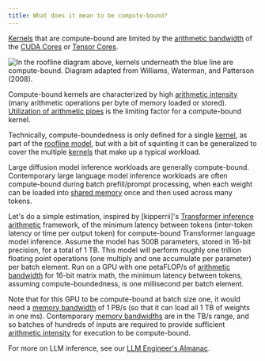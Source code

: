 ```yaml
---
title: What does it mean to be compute-bound?
---
```


[Kernels](/gpu-glossary/device-software/kernel) that are compute-bound are limited by the [arithmetic bandwidth](/gpu-glossary/perf/arithmetic-bandwidth) of the [CUDA Cores](/gpu-glossary/device-hardware/cuda-core) or [Tensor Cores](/gpu-glossary/device-hardware/tensor-core).

![In the [roofline diagram](/gpu-glossary/perf/roofline-model) above, [kernels](/gpu-glossary/device-software/kernel) underneath the blue line are compute-bound. Diagram adapted from [Williams, Waterman, and Patterson (2008)](https://people.eecs.berkeley.edu/~kubitron/cs252/handouts/papers/RooflineVyNoYellow.pdf).](themed-image://FIXMEroofline-model(1)%202.png)

Compute-bound kernels are characterized by high [arithmetic intensity](/gpu-glossary/perf/FIXME) (many arithmetic operations per byte of memory loaded or stored). [Utilization of arithmetic pipes](/gpu-glossary/perf/FIXME) is the limiting factor for a compute-bound kernel.

Technically, compute-boundedness is only defined for a single [kernel](/gpu-glossary/device-software/kernel),
as part of the [roofline model](/gpu-glossary/perf/roofline-model),
but with a bit of squinting it can be generalized to cover the multiple [kernels](/gpu-glossary/device-software/kernel)
that make up a typical workload.

Large diffusion model inference workloads are generally compute-bound. Contemporary large language model inference workloads are often compute-bound during batch prefill/prompt processing, when each weight can be loaded into [shared memory](/gpu-glossary/device-software/shared-memory) once and then used across many tokens.

Let's do a simple estimation, inspired by [kipperrii]'s
[Transformer inference arithmetic](https://kipp.ly/transformer-inference-arithmetic) framework,
of the minimum latency between tokens (inter-token latency or time per output token) for compute-bound Transformer language model inference.
Assume the model has 500B parameters, stored in 16-bit precision, for a total of 1 TB.
This model will perform roughly one trillion floating point operations
(one multiply and one accumulate per parameter)
per batch element.
Run on a GPU with one petaFLOP/s of [arithmetic bandwidth](/gpu-glossary/perf/arithmetic-bandwidth) for 16-bit matrix math,
the minimum latency between tokens, assuming compute-boundedness, is one millisecond per batch element.

Note that for this GPU to be compute-bound at batch size one, it would need a
[memory bandwidth](/gpu-glossary/perf/memory-bandwidth) of 1 PB/s
(so that it can load all 1 TB of weights in one ms).
Contemporary [memory bandwidths](/gpu-glossary/perf/memory-bandwidth)
are in the TB/s range, and so batches of hundreds of inputs are required
to provide sufficient [arithmetic intensity](/gpu-glossary/perf/arithmetic-intensity)
for execution to be compute-bound.

For more on LLM inference, see our [LLM Engineer's Almanac](https://modal.com/llm-almanac/summary).
